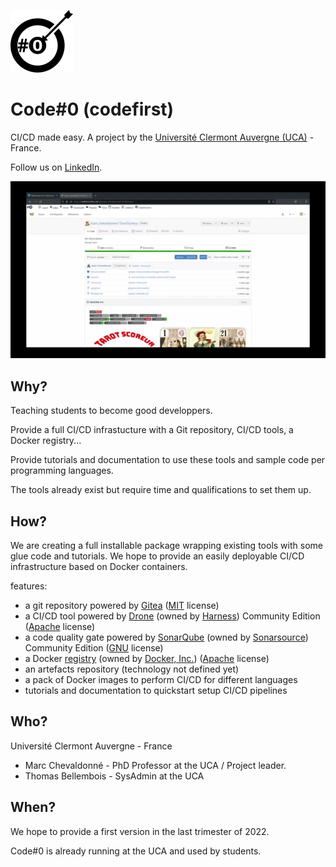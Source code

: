 ![logo](media/logo.png)

# Code#0 (codefirst)

CI/CD made easy. A project by the [Université Clermont Auvergne (UCA)](https://www.uca.fr/) - France.

Follow us on [LinkedIn](https://www.linkedin.com/company/code-1st).

![screenshot](media/codefirst_screenshot.gif)

## Why?

Teaching students to become good developpers.

Provide a full CI/CD infrastucture with a Git repository, CI/CD tools, a Docker registry...

Provide tutorials and documentation to use these tools and sample code per programming languages.

The tools already exist but require time and qualifications to set them up.

## How?

We are creating a full installable package wrapping existing tools with some glue code and tutorials.
We hope to provide an easily deployable CI/CD infrastructure based on Docker containers.

features:
- a git repository powered by [Gitea](https://gitea.io) ([MIT](https://github.com/go-gitea/gitea/blob/main/LICENSE) license)
- a CI/CD tool powered by [Drone](https://www.drone.io) (owned by [Harness](https://harness.io/)) Community Edition ([Apache](https://github.com/harness/drone/blob/master/LICENSE) license)
- a code quality gate powered by [SonarQube](https://www.sonarqube.org) (owned by [Sonarsource](https://www.sonarsource.com/)) Community Edition ([GNU](https://github.com/SonarSource/sonarqube/blob/master/LICENSE.txt) license)
- a Docker [registry](https://docs.docker.com/registry) (owned by [Docker, Inc.](https://www.docker.com/)) ([Apache](https://github.com/distribution/distribution/blob/main/LICENSE) license)
- an artefacts repository (technology not defined yet)
- a pack of Docker images to perform CI/CD for different languages
- tutorials and documentation to quickstart setup CI/CD pipelines

## Who?

Université Clermont Auvergne - France

- Marc Chevaldonné - PhD Professor at the UCA / Project leader.
- Thomas Bellembois - SysAdmin at the UCA

## When?

We hope to provide a first version in the last trimester of 2022.

Code#0 is already running at the UCA and used by students.